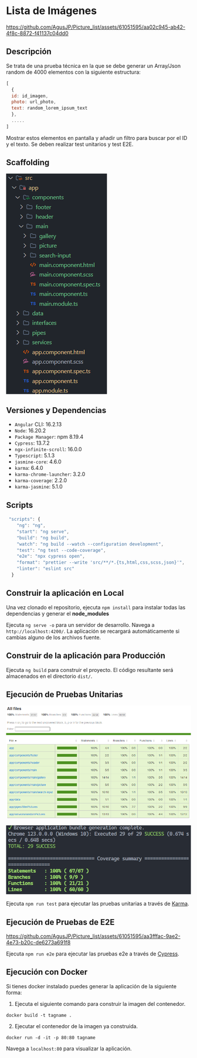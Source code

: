 # Lista de Imágenes

https://github.com/AgusJP/Picture_list/assets/61051595/aa02c945-ab42-4f8c-8872-f41137c04dd0

## Descripción

Se trata de una prueba técnica en la que se debe generar un Array/Json random de 4000 elementos con la siguiente estructura:

```javascript
[
  {
  id: id_imagen,
  photo: url_photo,
  text: random_lorem_ipsum_text
  },
  .....
]
```

Mostrar estos elementos en pantalla y añadir un filtro para buscar por el ID y el texto. Se deben realizar test unitarios y test E2E.


## Scaffolding

![Scaffolding](./src/assets/Scaffolding.png)

## Versiones y Dependencias

- `Angular` CLI: 16.2.13
- `Node`: 16.20.2
- `Package Manager`: npm 8.19.4
- `Cypress`: 13.7.2
- `ngx-infinite-scroll`: 16.0.0
- `Typescript`: 5.1.3
- `jasmine-core`: 4.6.0
- `karma`: 6.4.0
- `karma-chrome-launcher`: 3.2.0
- `karma-coverage`: 2.2.0
- `karma-jasmine`: 5.1.0

## Scripts

```javascript
 "scripts": {
    "ng": "ng",
    "start": "ng serve",
    "build": "ng build",
    "watch": "ng build --watch --configuration development",
    "test": "ng test --code-coverage",
    "e2e": "npx cypress open",
    "format": "prettier --write 'src/**/*.{ts,html,css,scss,json}'",
    "linter": "eslint src"
  }
```

## Construir la aplicación en Local

Una vez clonado el repositorio, ejecuta `npm install` para instalar todas las dependencias y generar el **node_modules**

Ejecuta `ng serve -o` para un servidor de desarrollo. Navega a `http://localhost:4200/`. La aplicación se recargará automáticamente si cambias alguno de los archivos fuente.

## Construir de la aplicación para Producción

Ejecuta `ng build` para construir el proyecto. El código resultante será almacenados en el directorio `dist/`.

## Ejecución de Pruebas Unitarias

![Coverage test](./src/assets/coverage.png)

![Unit test](./src/assets/test.png)

Ejecuta `npm run test` para ejecutar las pruebas unitarias a través de [Karma](https://karma-runner.github.io).

## Ejecución de Pruebas de E2E

https://github.com/AgusJP/Picture_list/assets/61051595/aa3fffac-9ae2-4e73-b20c-de6273a691f8

Ejecuta `npm run e2e` para ejecutar las pruebas e2e a través de [Cypress](https://www.cypress.io/).

## Ejecución con Docker
Si tienes docker instalado puedes generar la aplicación de la siguiente forma:
1. Ejecuta el siguiente comando para construir la imagen del contenedor.
```
docker build -t tagname .
```
2. Ejecutar el contenedor de la imagen ya construida.
```
docker run -d -it -p 80:80 tagname
```
Navega a `localhost:80` para visualizar la aplicación.

